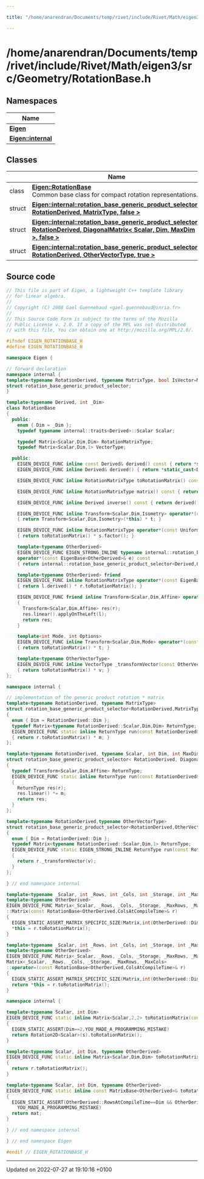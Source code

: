 ```yaml
---

title: "/home/anarendran/Documents/temp/rivet/include/Rivet/Math/eigen3/src/Geometry/RotationBase.h"

---
```


# /home/anarendran/Documents/temp/rivet/include/Rivet/Math/eigen3/src/Geometry/RotationBase.h



## Namespaces

| Name           |
| -------------- |
| **[Eigen](http://example.org/namespaces/namespaceeigen/)**  |
| **[Eigen::internal](http://example.org/namespaces/namespaceeigen_1_1internal/)**  |

## Classes

|                | Name           |
| -------------- | -------------- |
| class | **[Eigen::RotationBase](http://example.org/classes/classeigen_1_1rotationbase/)** <br>Common base class for compact rotation representations.  |
| struct | **[Eigen::internal::rotation_base_generic_product_selector< RotationDerived, MatrixType, false >](http://example.org/classes/structeigen_1_1internal_1_1rotation__base__generic__product__selector_3_01rotationderived_00_01matrixtype_00_01false_01_4/)**  |
| struct | **[Eigen::internal::rotation_base_generic_product_selector< RotationDerived, DiagonalMatrix< Scalar, Dim, MaxDim >, false >](http://example.org/classes/structeigen_1_1internal_1_1rotation__base__generic__product__selector_3_01rotationderived_00_01dce6ab4d4618a8a7d711ee4fd66ebeba4/)**  |
| struct | **[Eigen::internal::rotation_base_generic_product_selector< RotationDerived, OtherVectorType, true >](http://example.org/classes/structeigen_1_1internal_1_1rotation__base__generic__product__selector_3_01rotationderived_00_01othervectortype_00_01true_01_4/)**  |




## Source code

```cpp
// This file is part of Eigen, a lightweight C++ template library
// for linear algebra.
//
// Copyright (C) 2008 Gael Guennebaud <gael.guennebaud@inria.fr>
//
// This Source Code Form is subject to the terms of the Mozilla
// Public License v. 2.0. If a copy of the MPL was not distributed
// with this file, You can obtain one at http://mozilla.org/MPL/2.0/.

#ifndef EIGEN_ROTATIONBASE_H
#define EIGEN_ROTATIONBASE_H

namespace Eigen { 

// forward declaration
namespace internal {
template<typename RotationDerived, typename MatrixType, bool IsVector=MatrixType::IsVectorAtCompileTime>
struct rotation_base_generic_product_selector;
}

template<typename Derived, int _Dim>
class RotationBase
{
  public:
    enum { Dim = _Dim };
    typedef typename internal::traits<Derived>::Scalar Scalar;

    typedef Matrix<Scalar,Dim,Dim> RotationMatrixType;
    typedef Matrix<Scalar,Dim,1> VectorType;

  public:
    EIGEN_DEVICE_FUNC inline const Derived& derived() const { return *static_cast<const Derived*>(this); }
    EIGEN_DEVICE_FUNC inline Derived& derived() { return *static_cast<Derived*>(this); }

    EIGEN_DEVICE_FUNC inline RotationMatrixType toRotationMatrix() const { return derived().toRotationMatrix(); }

    EIGEN_DEVICE_FUNC inline RotationMatrixType matrix() const { return derived().toRotationMatrix(); }

    EIGEN_DEVICE_FUNC inline Derived inverse() const { return derived().inverse(); }

    EIGEN_DEVICE_FUNC inline Transform<Scalar,Dim,Isometry> operator*(const Translation<Scalar,Dim>& t) const
    { return Transform<Scalar,Dim,Isometry>(*this) * t; }

    EIGEN_DEVICE_FUNC inline RotationMatrixType operator*(const UniformScaling<Scalar>& s) const
    { return toRotationMatrix() * s.factor(); }

    template<typename OtherDerived>
    EIGEN_DEVICE_FUNC EIGEN_STRONG_INLINE typename internal::rotation_base_generic_product_selector<Derived,OtherDerived,OtherDerived::IsVectorAtCompileTime>::ReturnType
    operator*(const EigenBase<OtherDerived>& e) const
    { return internal::rotation_base_generic_product_selector<Derived,OtherDerived>::run(derived(), e.derived()); }

    template<typename OtherDerived> friend
    EIGEN_DEVICE_FUNC inline RotationMatrixType operator*(const EigenBase<OtherDerived>& l, const Derived& r)
    { return l.derived() * r.toRotationMatrix(); }

    EIGEN_DEVICE_FUNC friend inline Transform<Scalar,Dim,Affine> operator*(const DiagonalMatrix<Scalar,Dim>& l, const Derived& r)
    { 
      Transform<Scalar,Dim,Affine> res(r);
      res.linear().applyOnTheLeft(l);
      return res;
    }

    template<int Mode, int Options>
    EIGEN_DEVICE_FUNC inline Transform<Scalar,Dim,Mode> operator*(const Transform<Scalar,Dim,Mode,Options>& t) const
    { return toRotationMatrix() * t; }

    template<typename OtherVectorType>
    EIGEN_DEVICE_FUNC inline VectorType _transformVector(const OtherVectorType& v) const
    { return toRotationMatrix() * v; }
};

namespace internal {

// implementation of the generic product rotation * matrix
template<typename RotationDerived, typename MatrixType>
struct rotation_base_generic_product_selector<RotationDerived,MatrixType,false>
{
  enum { Dim = RotationDerived::Dim };
  typedef Matrix<typename RotationDerived::Scalar,Dim,Dim> ReturnType;
  EIGEN_DEVICE_FUNC static inline ReturnType run(const RotationDerived& r, const MatrixType& m)
  { return r.toRotationMatrix() * m; }
};

template<typename RotationDerived, typename Scalar, int Dim, int MaxDim>
struct rotation_base_generic_product_selector< RotationDerived, DiagonalMatrix<Scalar,Dim,MaxDim>, false >
{
  typedef Transform<Scalar,Dim,Affine> ReturnType;
  EIGEN_DEVICE_FUNC static inline ReturnType run(const RotationDerived& r, const DiagonalMatrix<Scalar,Dim,MaxDim>& m)
  {
    ReturnType res(r);
    res.linear() *= m;
    return res;
  }
};

template<typename RotationDerived,typename OtherVectorType>
struct rotation_base_generic_product_selector<RotationDerived,OtherVectorType,true>
{
  enum { Dim = RotationDerived::Dim };
  typedef Matrix<typename RotationDerived::Scalar,Dim,1> ReturnType;
  EIGEN_DEVICE_FUNC static EIGEN_STRONG_INLINE ReturnType run(const RotationDerived& r, const OtherVectorType& v)
  {
    return r._transformVector(v);
  }
};

} // end namespace internal

template<typename _Scalar, int _Rows, int _Cols, int _Storage, int _MaxRows, int _MaxCols>
template<typename OtherDerived>
EIGEN_DEVICE_FUNC Matrix<_Scalar, _Rows, _Cols, _Storage, _MaxRows, _MaxCols>
::Matrix(const RotationBase<OtherDerived,ColsAtCompileTime>& r)
{
  EIGEN_STATIC_ASSERT_MATRIX_SPECIFIC_SIZE(Matrix,int(OtherDerived::Dim),int(OtherDerived::Dim))
  *this = r.toRotationMatrix();
}

template<typename _Scalar, int _Rows, int _Cols, int _Storage, int _MaxRows, int _MaxCols>
template<typename OtherDerived>
EIGEN_DEVICE_FUNC Matrix<_Scalar, _Rows, _Cols, _Storage, _MaxRows, _MaxCols>&
Matrix<_Scalar, _Rows, _Cols, _Storage, _MaxRows, _MaxCols>
::operator=(const RotationBase<OtherDerived,ColsAtCompileTime>& r)
{
  EIGEN_STATIC_ASSERT_MATRIX_SPECIFIC_SIZE(Matrix,int(OtherDerived::Dim),int(OtherDerived::Dim))
  return *this = r.toRotationMatrix();
}

namespace internal {

template<typename Scalar, int Dim>
EIGEN_DEVICE_FUNC static inline Matrix<Scalar,2,2> toRotationMatrix(const Scalar& s)
{
  EIGEN_STATIC_ASSERT(Dim==2,YOU_MADE_A_PROGRAMMING_MISTAKE)
  return Rotation2D<Scalar>(s).toRotationMatrix();
}

template<typename Scalar, int Dim, typename OtherDerived>
EIGEN_DEVICE_FUNC static inline Matrix<Scalar,Dim,Dim> toRotationMatrix(const RotationBase<OtherDerived,Dim>& r)
{
  return r.toRotationMatrix();
}

template<typename Scalar, int Dim, typename OtherDerived>
EIGEN_DEVICE_FUNC static inline const MatrixBase<OtherDerived>& toRotationMatrix(const MatrixBase<OtherDerived>& mat)
{
  EIGEN_STATIC_ASSERT(OtherDerived::RowsAtCompileTime==Dim && OtherDerived::ColsAtCompileTime==Dim,
    YOU_MADE_A_PROGRAMMING_MISTAKE)
  return mat;
}

} // end namespace internal

} // end namespace Eigen

#endif // EIGEN_ROTATIONBASE_H
```


-------------------------------

Updated on 2022-07-27 at 19:10:16 +0100
